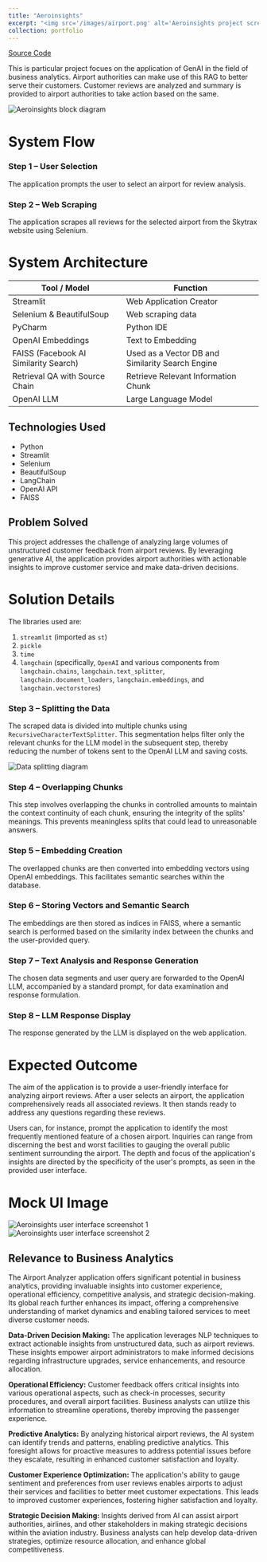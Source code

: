 ```yaml
---
title: "Aeroinsights"
excerpt: "<img src='/images/airport.png' alt='Aeroinsights project screenshot'>"
collection: portfolio
---
```


<a href="https://github.com/sumitisthename/Data-Analysis-of-Airline-Prices.git" class="btn btn--primary">Source Code</a>

This is particular project focues on the application of GenAI in the field of business analytics. Airport authorities can make use of this RAG to better serve their customers. Customer reviews are analyzed and summary is provided to airport authorities to take action based on the same.

![Aeroinsights block diagram](/images/block-diagram.png)

# System Flow

### Step 1 – User Selection
The application prompts the user to select an airport for review analysis.

### Step 2 – Web Scraping
The application scrapes all reviews for the selected airport from the Skytrax website using Selenium.

# System Architecture

| **Tool / Model**                        | **Function**                                         |
|-----------------------------------------|------------------------------------------------------|
| Streamlit                               | Web Application Creator                              |
| Selenium & BeautifulSoup                | Web scraping data                                    |
| PyCharm                                 | Python IDE                                           |
| OpenAI Embeddings                       | Text to Embedding                                    |
| FAISS (Facebook AI Similarity Search)   | Used as a Vector DB and Similarity Search Engine     |
| Retrieval QA with Source Chain          | Retrieve Relevant Information Chunk                  |
| OpenAI LLM                              | Large Language Model                                 |

## Technologies Used

* Python
* Streamlit
* Selenium
* BeautifulSoup
* LangChain
* OpenAI API
* FAISS

## Problem Solved

This project addresses the challenge of analyzing large volumes of unstructured customer feedback from airport reviews. By leveraging generative AI, the application provides airport authorities with actionable insights to improve customer service and make data-driven decisions.

# Solution Details

The libraries used are:
1. `streamlit` (imported as `st`)
2. `pickle`
3. `time`
4. `langchain` (specifically, `OpenAI` and various components from `langchain.chains`, `langchain.text_splitter`, `langchain.document_loaders`, `langchain.embeddings`, and `langchain.vectorstores`)

### Step 3 – Splitting the Data
The scraped data is divided into multiple chunks using `RecursiveCharacterTextSplitter`. This segmentation helps filter only the relevant chunks for the LLM model in the subsequent step, thereby reducing the number of tokens sent to the OpenAI LLM and saving costs.

![Data splitting diagram](/images/split.png)

### Step 4 – Overlapping Chunks
This step involves overlapping the chunks in controlled amounts to maintain the context continuity of each chunk, ensuring the integrity of the splits' meanings. This prevents meaningless splits that could lead to unreasonable answers.

### Step 5 – Embedding Creation
The overlapped chunks are then converted into embedding vectors using OpenAI embeddings. This facilitates semantic searches within the database.

### Step 6 – Storing Vectors and Semantic Search
The embeddings are then stored as indices in FAISS, where a semantic search is performed based on the similarity index between the chunks and the user-provided query.

### Step 7 – Text Analysis and Response Generation
The chosen data segments and user query are forwarded to the OpenAI LLM, accompanied by a standard prompt, for data examination and response formulation.

### Step 8 – LLM Response Display
The response generated by the LLM is displayed on the web application.

# Expected Outcome

The aim of the application is to provide a user-friendly interface for analyzing airport reviews. After a user selects an airport, the application comprehensively reads all associated reviews. It then stands ready to address any questions regarding these reviews.

Users can, for instance, prompt the application to identify the most frequently mentioned feature of a chosen airport. Inquiries can range from discerning the best and worst facilities to gauging the overall public sentiment surrounding the airport. The depth and focus of the application's insights are directed by the specificity of the user's prompts, as seen in the provided user interface.

# Mock UI Image
![Aeroinsights user interface screenshot 1](/images/UI-1.png)
![Aeroinsights user interface screenshot 2](/images/UI-2.png)


## Relevance to Business Analytics

The Airport Analyzer application offers significant potential in business analytics, providing invaluable insights into customer experience, operational efficiency, competitive analysis, and strategic decision-making. Its global reach further enhances its impact, offering a comprehensive understanding of market dynamics and enabling tailored services to meet diverse customer needs.

**Data-Driven Decision Making:**
The application leverages NLP techniques to extract actionable insights from unstructured data, such as airport reviews. These insights empower airport administrators to make informed decisions regarding infrastructure upgrades, service enhancements, and resource allocation.

**Operational Efficiency:**
Customer feedback offers critical insights into various operational aspects, such as check-in processes, security procedures, and overall airport facilities. Business analysts can utilize this information to streamline operations, thereby improving the passenger experience.

**Predictive Analytics:**
By analyzing historical airport reviews, the AI system can identify trends and patterns, enabling predictive analytics. This foresight allows for proactive measures to address potential issues before they escalate, resulting in enhanced customer satisfaction and loyalty.

**Customer Experience Optimization:**
The application's ability to gauge sentiment and preferences from user reviews enables airports to adjust their services and facilities to better meet customer expectations. This leads to improved customer experiences, fostering higher satisfaction and loyalty.

**Strategic Decision Making:**
Insights derived from AI can assist airport authorities, airlines, and other stakeholders in making strategic decisions within the aviation industry. Business analysts can help develop data-driven strategies, optimize resource allocation, and enhance global competitiveness.


